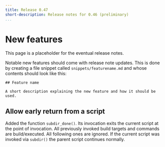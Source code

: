 ```yaml
---
title: Release 0.47
short-description: Release notes for 0.46 (preliminary)
...
```


# New features

This page is a placeholder for the eventual release notes.

Notable new features should come with release note updates. This is
done by creating a file snippet called `snippets/featurename.md` and
whose contents should look like this:

    ## Feature name

    A short description explaining the new feature and how it should be used.

## Allow early return from a script

Added the function `subdir_done()`. Its invocation exits the current script at
the point of invocation. All previously invoked build targets and commands are
build/executed. All following ones are ignored. If the current script was
invoked via `subdir()` the parent script continues normally.
